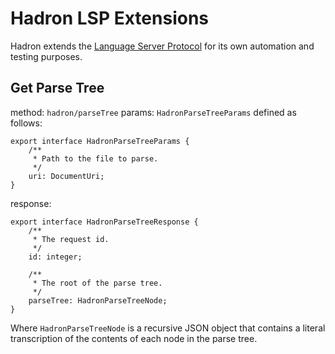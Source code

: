 # Hadron LSP Extensions

Hadron extends the [Language Server Protocol](https://microsoft.github.io/language-server-protocol) for its own
automation and testing purposes.

## Get Parse Tree

method: `hadron/parseTree`
params: `HadronParseTreeParams` defined as follows:

```
export interface HadronParseTreeParams {
	/**
	 * Path to the file to parse.
	 */
	uri: DocumentUri;
}
```

response:

```
export interface HadronParseTreeResponse {
	/**
	 * The request id.
	 */
	id: integer;

	/**
	 * The root of the parse tree.
	 */
	parseTree: HadronParseTreeNode;
}
```

Where `HadronParseTreeNode` is a recursive JSON object that contains a literal transcription of the contents of each
node in the parse tree.

